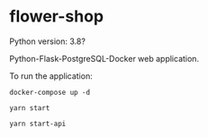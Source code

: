 # flower-shop

Python version: 3.8?

Python-Flask-PostgreSQL-Docker web application.

To run the application:
````
docker-compose up -d
````

````
yarn start
````

````
yarn start-api
````
